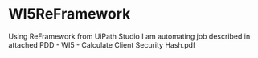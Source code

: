 # WI5ReFramework
Using ReFramework from UiPath Studio I am automating job described in attached PDD - WI5 - Calculate Client Security Hash.pdf
